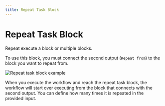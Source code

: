 ```yaml
---
title: Repeat Task Block
---
```


# Repeat Task Block

Repeat execute a block or multiple blocks.

To use this block, you must connect the second output (`Repeat from`) to the block you want to repeat from.

![Repeat task block example](https://res.cloudinary.com/chat-story/image/upload/v1642236750/automa/chrome_NLkqno9pxO_hbudur.png)

When you execute the workflow and reach the repeat task block, the workflow will start over executing from the block that connects with the second output. You can define how many times it is repeated in the provided input.